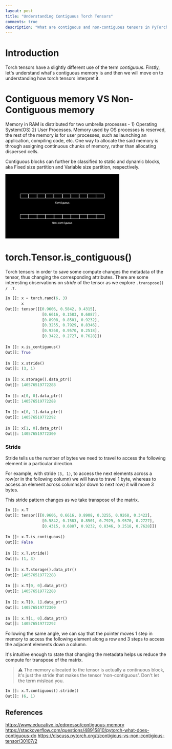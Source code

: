 ```yaml
---
layout: post
title: "Understanding Contiguous Torch Tensors"
comments: true
description: "What are contiguous and non-contiguous tensors in PyTorch and what separates them from identifying as contiguous memory blocks"
---
```

# Introduction
Torch tensors have a slightly different use of the term _contiguous_. Firstly, let's understand what's contiguous memory is and then we will move on to understanding how torch tensors interpret it.

# Contiguous memory VS Non-Contiguous memory
Memory in RAM is distributed for two umbrella processes - 1) Operating System(OS) 2) User Processes. Memory used by OS processes is reserved, the rest of the memory is for user processes, such as launching an application, compiling code, etc. One way to allocate the said memory is through assigning continuous chunks of memory, rather than allocating dispersed cells.

Contiguous blocks can further be classified to static and dynamic blocks, aka Fixed size partition and Variable size partition, respectively.

<img style = 'height:200px;' src = "https://raw.githubusercontent.com/0tist/0tist.github.io/master/assets/images/contiguous-vs-non_contiguous.gif">

# torch.Tensor.is_contiguous()
Torch tensors in order to save some compute changes the metadata of the tensor, thus changing the corresponding attributes. There are some interesting observations on _stride_ of the tensor as we explore `.transpose() / .T`.

```python
In []: x = torch.rand(6, 3)
	   x
Out[]: tensor([[0.9606, 0.5842, 0.4315],
		        [0.6616, 0.1583, 0.6887],
		        [0.8908, 0.8501, 0.9232],
		        [0.3255, 0.7929, 0.8346],
		        [0.9268, 0.9570, 0.2518],
		        [0.3422, 0.2727, 0.7628]])

In []: x.is_contiguous()
Out[]: True

In []: x.stride()
Out[]: (3, 1)

In []: x.storage().data_ptr()
Out[]: 140576519772288

In []: x[0, 0].data_ptr()
Out[]: 140576519772288

In []: x[0, 1].data_ptr()
Out[]: 140576519772292

In []: x[1, 0].data_ptr()
Out[]: 140576519772300
```

### Stride
Stride tells us the number of bytes we need to travel to access the following element in a particular direction.

For example, with stride `(3, 1)`, to access the next elements across a row(or in the following column) we will have to travel 1 byte, whereas to access an element across columns(or down to next row) it will move 3 bytes.

This stride pattern changes as we take transpose of the matrix.

```python
In []: x.T
Out[]: tensor([[0.9606, 0.6616, 0.8908, 0.3255, 0.9268, 0.3422],
				[0.5842, 0.1583, 0.8501, 0.7929, 0.9570, 0.2727],
				[0.4315, 0.6887, 0.9232, 0.8346, 0.2518, 0.7628]])

In []: x.T.is_contiguous()
Out[]: False

In []: x.T.stride()
Out[]: (1, 3)

In []: x.T.storage().data_ptr()
Out[]: 140576519772288

In []: x.T[0, 0].data_ptr()
Out[]: 140576519772288

In []: x.T[0, 1].data_ptr()
Out[]: 140576519772300

In []: x.T[1, 0].data_ptr()
Out[]: 140576519772292
```

Following the same angle, we can say that the pointer moves 1 step in memory to access the following element along a row and 3 steps to access the adjacent elements down a column.

It's intuitive enough to state that changing the metadata helps us reduce the compute for transpose of the matrix.

> :warning: The memory allocated to the tensor is actually a continuous block, it's just the stride that makes the tensor 'non-contiguous'. Don't let the term mislead you.

```python
In []: x.T.contiguous().stride()
Out[]: (6, 1)
```
## References
https://www.educative.io/edpresso/contiguous-memory
https://stackoverflow.com/questions/48915810/pytorch-what-does-contiguous-do
https://discuss.pytorch.org/t/contigious-vs-non-contigious-tensor/30107/2

